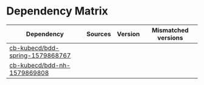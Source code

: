 # Dependency Matrix

Dependency | Sources | Version | Mismatched versions
---------- | ------- | ------- | -------------------
[cb-kubecd/bdd-spring-1579868767](https://github.com/cb-kubecd/bdd-spring-1579868767.git) |  | []() | 
[cb-kubecd/bdd-nh-1579869808](https://github.com/cb-kubecd/bdd-nh-1579869808.git) |  | []() | 

